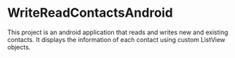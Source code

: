 # WriteReadContactsAndroid

This project is an android application that reads and writes new and existing contacts. It displays the information of each contact using custom ListView objects.


